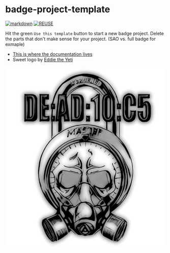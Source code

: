 # badge-project-template

[![markdown](https://github.com/DEAD10C5/badge-project-template/actions/workflows/markdown.yml/badge.svg)](https://github.com/DEAD10C5/badge-project-template/actions/workflows/markdown.yml) [![REUSE](https://github.com/DEAD10C5/badge-project-template/actions/workflows/reuse.yml/badge.svg)](https://github.com/DEAD10C5/badge-project-template/actions/workflows/reuse.yml)

Hit the green `Use this template` button to start a new badge project. Delete
the parts that don't make sense for your project. (SAO vs. full badge for exmaple)

- [This is where the documentation lives](/docs)
- Sweet logo by [Eddie the Yeti](https://www.deviantart.com/eddiethey3t1)

![logo_2022](https://github.com/DEAD10C5/badge-project-template/blob/main/docs/images/dead10c5_logo.jpg?raw=true)

